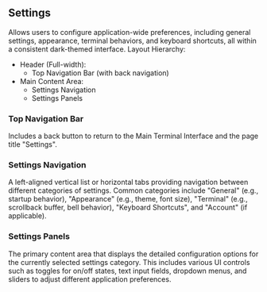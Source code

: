 ## Settings
Allows users to configure application-wide preferences, including general settings, appearance, terminal behaviors, and keyboard shortcuts, all within a consistent dark-themed interface.
Layout Hierarchy:
- Header (Full-width):
  - Top Navigation Bar (with back navigation)
- Main Content Area:
  - Settings Navigation
  - Settings Panels

### Top Navigation Bar
Includes a back button to return to the Main Terminal Interface and the page title "Settings".

### Settings Navigation
A left-aligned vertical list or horizontal tabs providing navigation between different categories of settings. Common categories include "General" (e.g., startup behavior), "Appearance" (e.g., theme, font size), "Terminal" (e.g., scrollback buffer, bell behavior), "Keyboard Shortcuts", and "Account" (if applicable).

### Settings Panels
The primary content area that displays the detailed configuration options for the currently selected settings category. This includes various UI controls such as toggles for on/off states, text input fields, dropdown menus, and sliders to adjust different application preferences.